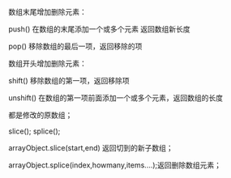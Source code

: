 数组末尾增加删除元素：

push()   在数组的末尾添加一个或多个元素 返回数组新长度

pop()   移除数组的最后一项，返回移除的项


数组开头增加删除元素：

shift()  移除数组的第一项，返回移除项

unshift()  在数组的第一项前面添加一个或多个元素，返回数组的长度

都是修改的原数组；


slice(); splice();

arrayObject.slice(start,end) 返回切到的新子数组；

arrayObject.splice(index,howmany,items....);返回删除数组元素；